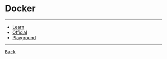 # Docker

---

- [Learn](./Docker/Learn.md)
- [Official](https://www.docker.com/)
- [Playground](./Docker/Playground.md)

---

[<kbd> Back </kbd>](./../readme.md)
